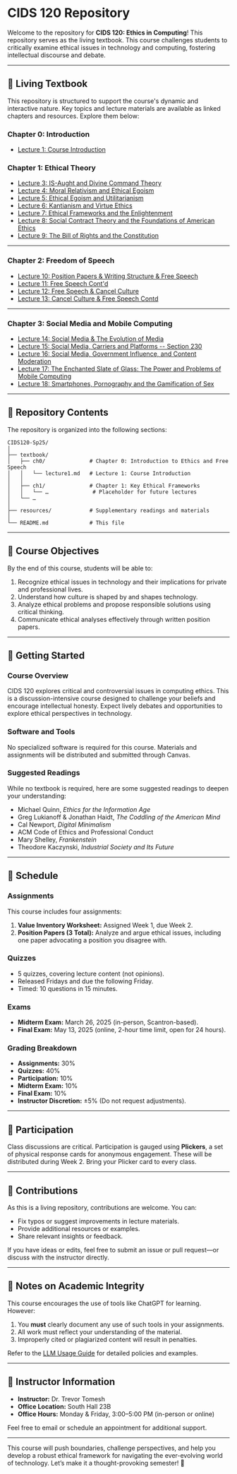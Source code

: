 # **CIDS 120 Repository**

Welcome to the repository for **CIDS 120: Ethics in Computing**! This repository serves as the living textbook. This course challenges students to critically examine ethical issues in technology and computing, fostering intellectual discourse and debate.

---

## **📖 Living Textbook**
This repository is structured to support the course's dynamic and interactive nature. Key topics and lecture materials are available as linked chapters and resources. Explore them below:

### **Chapter 0: Introduction**
- [Lecture 1: Course Introduction](textbook/ch0/lecture1.md)

### **Chapter 1: Ethical Theory**
- [Lecture 3: IS-Aught and Divine Command Theory](textbook/ch1/lecture3.md)
- [Lecture 4: Moral Relativism and Ethical Egoism](textbook/ch1/lecture4.md)
- [Lecture 5: Ethical Egoism and Utilitarianism](textbook/ch1/lecture5.md)
- [Lecture 6: Kantianism and Virtue Ethics](textbook/ch1/lecture6.md)
- [Lecture 7: Ethical Frameworks and the Enlightenment](textbook/ch1/lecture7.md)
- [Lecture 8: Social Contract Theory and the Foundations of American Ethics](textbook/ch1/lecture8.md)
- [Lecture 9: The Bill of Rights and the Constitution](textbook/ch1/lecture9.md)
---
### **Chapter 2: Freedom of Speech**
- [Lecture 10: Position Papers & Writing Structure & Free Speech](textbook/ch2/lecture10.md)
- [Lecture 11: Free Speech Cont'd](textbook/ch2/lecture11.md)
- [Lecture 12: Free Speech & Cancel Culture](textbook/ch2/lecture12.md)
- [Lecture 13: Cancel Culture & Free Speech Contd](textbook/ch2/lecture13.md)
---
### **Chapter 3: Social Media and Mobile Computing**
- [Lecture 14: Social Media & The Evolution of Media](textbook/ch3/lecture14.md)
- [Lecture 15: Social Media, Carriers and Platforms -- Section 230](textbook/ch3/lecture15.md)
- [Lecture 16: Social Media, Government Influence, and Content Moderation](textbook/ch3/lecture16.md)
- [Lecture 17: The Enchanted Slate of Glass: The Power and Problems of Mobile Computing](textbook/ch3/lecture17.md)
- [Lecture 18: Smartphones, Pornography and the Gamification of Sex](textbook/ch3/lecture18.md)
---
## **📂 Repository Contents**
The repository is organized into the following sections:
```
CIDS120-Sp25/
│
├── textbook/
│   ├── ch0/              # Chapter 0: Introduction to Ethics and Free Speech
│   │   └── lecture1.md   # Lecture 1: Course Introduction
│   │  
│   ├── ch1/              # Chapter 1: Key Ethical Frameworks
│   │   └── …              # Placeholder for future lectures
│   └── …
│
├── resources/            # Supplementary readings and materials
│
└── README.md             # This file
```
---

## **🎯 Course Objectives**
By the end of this course, students will be able to:
1. Recognize ethical issues in technology and their implications for private and professional lives.
2. Understand how culture is shaped by and shapes technology.
3. Analyze ethical problems and propose responsible solutions using critical thinking.
4. Communicate ethical analyses effectively through written position papers.

---

## **🚀 Getting Started**
### **Course Overview**
CIDS 120 explores critical and controversial issues in computing ethics. This is a discussion-intensive course designed to challenge your beliefs and encourage intellectual honesty. Expect lively debates and opportunities to explore ethical perspectives in technology.

### **Software and Tools**
No specialized software is required for this course. Materials and assignments will be distributed and submitted through Canvas.

### **Suggested Readings**
While no textbook is required, here are some suggested readings to deepen your understanding:
- Michael Quinn, *Ethics for the Information Age*
- Greg Lukianoff & Jonathan Haidt, *The Coddling of the American Mind*
- Cal Newport, *Digital Minimalism*
- ACM Code of Ethics and Professional Conduct
- Mary Shelley, *Frankenstein*
- Theodore Kaczynski, *Industrial Society and Its Future*

---

## **📅 Schedule**
### **Assignments**
This course includes four assignments:
1. **Value Inventory Worksheet:** Assigned Week 1, due Week 2.
2. **Position Papers (3 Total):** Analyze and argue ethical issues, including one paper advocating a position you disagree with.

### **Quizzes**
- 5 quizzes, covering lecture content (not opinions).
- Released Fridays and due the following Friday.
- Timed: 10 questions in 15 minutes.

### **Exams**
- **Midterm Exam:** March 26, 2025 (in-person, Scantron-based).
- **Final Exam:** May 13, 2025 (online, 2-hour time limit, open for 24 hours).

### **Grading Breakdown**
- **Assignments:** 30%
- **Quizzes:** 40%
- **Participation:** 10%
- **Midterm Exam:** 10%
- **Final Exam:** 10%
- **Instructor Discretion:** ±5% (Do not request adjustments).

---

## **📌 Participation**
Class discussions are critical. Participation is gauged using **Plickers**, a set of physical response cards for anonymous engagement. These will be distributed during Week 2. Bring your Plicker card to every class.

---

## **🤝 Contributions**
As this is a living repository, contributions are welcome. You can:
- Fix typos or suggest improvements in lecture materials.
- Provide additional resources or examples.
- Share relevant insights or feedback.

If you have ideas or edits, feel free to submit an issue or pull request—or discuss with the instructor directly.

---

## **📌 Notes on Academic Integrity**
This course encourages the use of tools like ChatGPT for learning. However:
1. You **must** clearly document any use of such tools in your assignments.
2. All work must reflect your understanding of the material.
3. Improperly cited or plagiarized content will result in penalties.

Refer to the [LLM Usage Guide](#) for detailed policies and examples.

---

## **📝 Instructor Information**
- **Instructor:** Dr. Trevor Tomesh
- **Office Location:** South Hall 23B
- **Office Hours:** Monday & Friday, 3:00–5:00 PM (in-person or online)

Feel free to email or schedule an appointment for additional support.

---

This course will push boundaries, challenge perspectives, and help you develop a robust ethical framework for navigating the ever-evolving world of technology. Let’s make it a thought-provoking semester! 🎉
